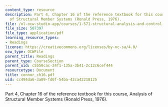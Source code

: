 ```yaml
---
content_type: resource
description: Part 4, Chapter 16 of the reference textbook for this course, Analysis
  of Structural Member Systems (Ronald Press, 1976).
file: /ol-ocw-studio-app/courses/1-571-structural-analysis-and-control-spring-2004/cc494da63a09fd0f54ba42ca42218125_connor_ch16.pdf
file_size: 507397
file_type: application/pdf
learning_resource_types:
- Readings
license: https://creativecommons.org/licenses/by-nc-sa/4.0/
ocw_type: OCWFile
parent_title: Readings
parent_type: CourseSection
parent_uid: c5b50cac-24f1-135a-3b41-2c12c6cef444
resourcetype: Document
title: connor_ch16.pdf
uid: cc494da6-3a09-fd0f-54ba-42ca42218125
---
```

Part 4, Chapter 16 of the reference textbook for this course, Analysis of Structural Member Systems (Ronald Press, 1976).